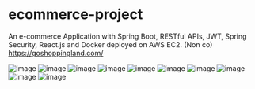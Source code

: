 # ecommerce-project
An e-commerce Application with Spring Boot, RESTful APIs, JWT, Spring Security, React.js and Docker deployed on AWS EC2. (Non co)
https://goshoppingland.com/
>
![image](https://github.com/user-attachments/assets/8351783e-5cf8-4243-999c-5e31c4b614e2)
![image](https://github.com/user-attachments/assets/361093ba-9377-4cf1-8bc4-7a2c9f94c00b)
![image](https://github.com/user-attachments/assets/3c8de6df-a4b5-4e1e-97f5-9e0384951631)
![image](https://github.com/user-attachments/assets/bdc64c03-d236-439a-b904-8c10bfa149dd)
![image](https://github.com/user-attachments/assets/59f093c6-23b5-4b3b-92b4-8a6ef5ee2395)
![image](https://github.com/user-attachments/assets/70fbb876-2e4f-43a5-9dfd-a385b6b8c722)
![image](https://github.com/user-attachments/assets/d4d852c6-3c69-46f9-abe5-d035f6e0b414)
![image](https://github.com/user-attachments/assets/85b2013e-7f4c-49d0-8592-c07764712d15)
![image](https://github.com/user-attachments/assets/bed1c9b3-b06c-408c-86b4-4036604b2ea9)
![image](https://github.com/user-attachments/assets/43d3bef0-804b-43e2-a81b-d7fe621ef351)












